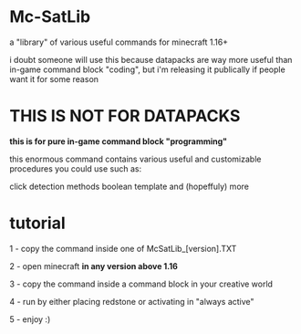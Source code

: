 # Mc-SatLib
a "library" of various useful commands for minecraft 1.16+

i doubt someone will use this because datapacks are way more useful than in-game command block "coding", but i'm releasing it publically if people want it for some reason

# THIS IS NOT FOR DATAPACKS
**this is for pure in-game command block "programming"**

this enormous command contains various useful and customizable procedures you could use such as:

click detection methods
boolean template
and (hopeffuly) more

# tutorial

1 - copy the command inside one of McSatLib_[version].TXT

2 - open minecraft **in any version above 1.16**

3 - copy the command inside a command block in your creative world

4 - run by either placing redstone or activating in "always active"

5 - enjoy :)

